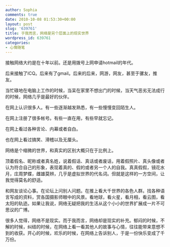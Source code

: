```yaml
---
author: Sophia
comments: true
date: 2010-10-08 01:53:30+00:00
layout: post
slug: '639761'
title: 于我而言，网络是另个层面上的现实世界
wordpress_id: 639761
categories:
- 心情随笔
---
```


接触网络大约是在十年以前。还是用拨号上网申请hotmail的年代。

 

后来接触了ICQ。后来有了gmail。后来的后来，网游，网友，甚至于骡友，推友。

 

 

当忙碌地在电脑上工作的时候，当呆在家里不想出门的时候，当天气恶劣无法成行的时候，网络几乎是最好的伙伴。

 

在网上认识很多人。有一些逐渐越发熟悉，有一些慢慢变回陌生人。

 

在网上注册了很多帐号。有些一直在用，有些早就忘记。

 

在网上看过各种言论、内幕或者自白。

 

也在网上看过搞笑、滑稽以及无厘头。

 

 

网络是个缩微的世界，和真实的区别大概只在于比例上。

 

顶着假名、昵称或者真名姓，说着假话、真话或者废话，用着假照片、真头像或者认为符合自己的形象，表现着真的、假的或者另一个人的自我。真真假假，镜花水月，庄周梦蝶，雌雄莫辨，几乎是虚拟世界的代名词。但就是这样的一方空间，让我觉得莫名的舒适。

 

和网友谈论心事。在论坛上问别人问题。在推上看大千世界的各色人群。找各种语言写成的资料，赏各国摄影师眼中的风景。看地球，看火星，看月相，看云图，看太阳的轨迹。如果让我说，网络无疑把我的生活从这个小小的世界扩展成一片不可思议的广博。

 

很多人觉得，网络不是现实。而于我而言，网络却是现实的补充。郁闷的时候，不解的时候，纠结的时候，在网络上看一看其他人的故事与心情，往往能带来意想不到的收获。开心的时候，欢乐的时候，在网络上告诉别人，于是一份快乐变成了千万份。
